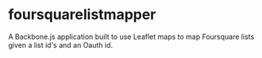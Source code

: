 foursquarelistmapper
====================

A Backbone.js application built to use Leaflet maps to map Foursquare lists given a list id's and an Oauth id. 